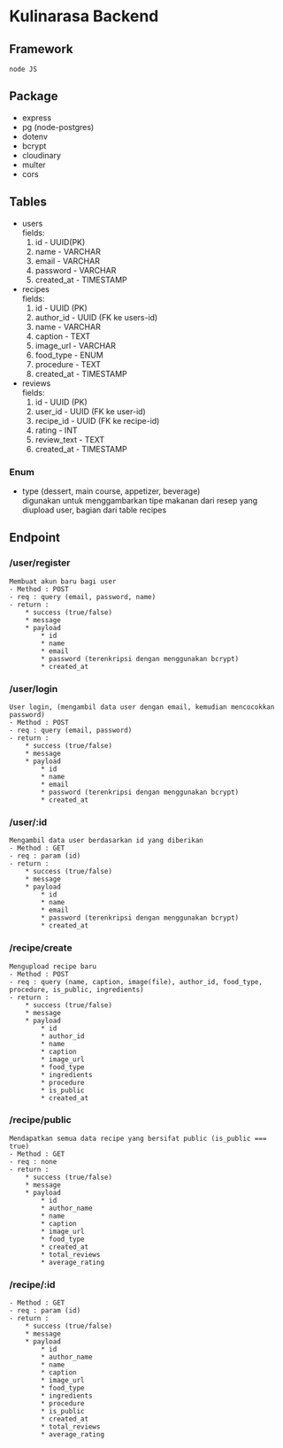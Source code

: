 # Kulinarasa Backend

## Framework
    node JS

## Package
* express
* pg (node-postgres)
* dotenv
* bcrypt
* cloudinary
* multer
* cors

## Tables
* users  
    fields:  
    1. id - UUID(PK)
    2. name - VARCHAR
    3. email - VARCHAR
    4. password - VARCHAR
    5. created_at - TIMESTAMP
* recipes  
    fields:  
    1. id - UUID (PK)
    2. author_id - UUID (FK ke users-id)
    3. name - VARCHAR
    4. caption - TEXT
    5. image_url - VARCHAR
    6. food_type - ENUM
    7. procedure - TEXT
    8. created_at - TIMESTAMP
* reviews  
    fields:
    1. id - UUID (PK)
    2. user_id - UUID (FK ke user-id)
    3. recipe_id - UUID (FK ke recipe-id)
    4. rating - INT
    5. review_text - TEXT
    6. created_at - TIMESTAMP

### Enum
* type (dessert, main course, appetizer, beverage)  
    digunakan untuk menggambarkan tipe makanan dari resep yang diupload user, bagian dari table recipes

## Endpoint 
### /user/register  
    Membuat akun baru bagi user  
    - Method : POST
    - req : query (email, password, name)
    - return : 
        * success (true/false)
        * message
        * payload 
            * id
            * name
            * email
            * password (terenkripsi dengan menggunakan bcrypt)
            * created_at
### /user/login  
    User login, (mengambil data user dengan email, kemudian mencocokkan password)  
    - Method : POST 
    - req : query (email, password)
    - return : 
        * success (true/false)
        * message
        * payload 
            * id
            * name
            * email
            * password (terenkripsi dengan menggunakan bcrypt)
            * created_at
### /user/:id
    Mengambil data user berdasarkan id yang diberikan  
    - Method : GET
    - req : param (id)
    - return : 
        * success (true/false)
        * message
        * payload 
            * id
            * name
            * email
            * password (terenkripsi dengan menggunakan bcrypt)
            * created_at
### /recipe/create
    Mengupload recipe baru  
    - Method : POST
    - req : query (name, caption, image(file), author_id, food_type, procedure, is_public, ingredients)
    - return : 
        * success (true/false)
        * message
        * payload 
            * id
            * author_id
            * name
            * caption
            * image_url
            * food_type
            * ingredients
            * procedure
            * is_public
            * created_at
### /recipe/public
    Mendapatkan semua data recipe yang bersifat public (is_public === true)
    - Method : GET
    - req : none
    - return : 
        * success (true/false)
        * message
        * payload 
            * id
            * author_name
            * name
            * caption
            * image_url
            * food_type
            * created_at
            * total_reviews
            * average_rating
### /recipe/:id
    - Method : GET
    - req : param (id)
    - return : 
        * success (true/false)
        * message
        * payload 
            * id
            * author_name
            * name
            * caption
            * image_url
            * food_type
            * ingredients
            * procedure
            * is_public
            * created_at
            * total_reviews
            * average_rating
